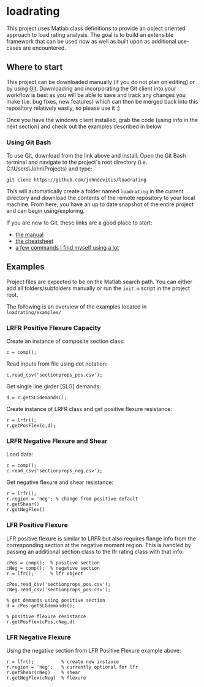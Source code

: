 # loadrating
This project uses Matlab class definitions to provide an object oriented approach to load rating analysis. The goal is to build an extensible framework that can be used now as well as built upon as additional use-cases are encountered.


## Where to start
This project can be downloaded manually (if you do not plan on editing) or by using [Git](https://git-scm.com). Downloading and incorporating the Git client into your workflow is best as you will be able to save and track any changes you make (i.e. bug fixes, new features) which can then be merged back into this repository relatively easily, so please use it :)

Once you have the windows client installed, grab the code (using info in the next section) and check out the examples described in below  


### Using Git Bash
To use Git, download from the link above and install. Open the Git Bash terminal and navigate to the project's root directory (i.e. C:\Users\John\Projects) and type:

```
git clone https://github.com/johndevitis/loadrating
```

This will automatically create a folder named `loadrating` in the current directory and download the contents of the remote repository to your local machine. From here, you have an up to date snapshot of the entire project and can begin using/exploring.

If you are new to Git, these links are a good place to start:

* [the manual](https://git-scm.com/book/en/v2/Getting-Started-About-Version-Control)
* [the cheatsheet](https://services.github.com/kit/downloads/github-git-cheat-sheet.pdf)
* [a few commands I find myself using a lot](https://github.com/johndevitis/useful_things/git.md)

## Examples

Project files are expected to be on the Matlab search path. You can either add all folders/subfolders manually or run the `init.m` script in the project root.

The following is an overview of the examples located in `loadrating/examples/`


### LRFR Positive Flexure Capacity

Create an instance of composite section class:
```
c = comp();
```

Read inputs from file using dot notation:
```
c.read_csv('sectionprops_pos.csv');
```

Get single line girder [SLG] demands:
```
d = c.getSLGdemands();
```

Create instance of LRFR class and get positive flexure resistance:
```
r = lrfr();
r.getPosFlex(c,d);
```

### LRFR Negative Flexure and Shear

Load data:
```
c = comp();
c.read_csv('sectionprops_neg.csv');
```

Get negative flexure and shear resistance:
```
r = lrfr();
r.region = 'neg'; % change from positive default
r.getShear()
r.getNegFlex()
```


### LFR Positive Flexure

LFR positive flexure is similar to LRFR but also requires flange info from the corresponding section at the negative moment region. This is handled by passing an additional section class to the lfr rating class with that info:
```
cPos = comp();  % positive section
cNeg = comp();  % negative section
r = lfr();      % lfr object

cPos.read_csv('sectionprops_pos.csv');
cNeg.read_csv('sectionprops_pos.csv');

% get demands using positive section
d = cPos.getSLGdemands();

% positive flexure resistance
r.getPosFlex(cPos,cNeg,d)
```

### LFR Negative Flexure

Using the negative section from LFR Positive Flexure example above:
```
r = lfr();          % create new instance
r.region = 'neg';   % currently optional for lfr
r.getShear(cNeg)    % shear
r.getNegFlex(cNeg)  % flexure
```
